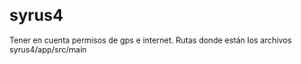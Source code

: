 # syrus4
Tener en cuenta permisos de gps e internet.
Rutas donde están los archivos syrus4/app/src/main
